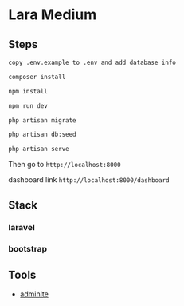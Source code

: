 # Lara Medium

## Steps

```bash
copy .env.example to .env and add database info
```

```bash
composer install
```

```bash
npm install
```

```bash
npm run dev

```

```bash
php artisan migrate
```

```bash
php artisan db:seed
```

```bash
php artisan serve
```

Then go to `http://localhost:8000`

dashboard link `http://localhost:8000/dashboard`

## Stack

### laravel

### bootstrap

## Tools

-   [adminlte](https://github.com/ColorlibHQ/AdminLTE)
